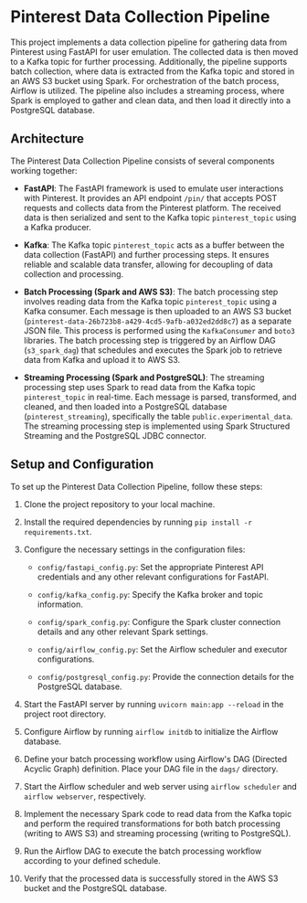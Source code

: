 # Pinterest Data Collection Pipeline

This project implements a data collection pipeline for gathering data from Pinterest using FastAPI for user emulation. The collected data is then moved to a Kafka topic for further processing. Additionally, the pipeline supports batch collection, where data is extracted from the Kafka topic and stored in an AWS S3 bucket using Spark. For orchestration of the batch process, Airflow is utilized. The pipeline also includes a streaming process, where Spark is employed to gather and clean data, and then load it directly into a PostgreSQL database.

## Architecture

The Pinterest Data Collection Pipeline consists of several components working together:

- **FastAPI**: The FastAPI framework is used to emulate user interactions with Pinterest. It provides an API endpoint `/pin/` that accepts POST requests and collects data from the Pinterest platform. The received data is then serialized and sent to the Kafka topic `pinterest_topic` using a Kafka producer.

- **Kafka**: The Kafka topic `pinterest_topic` acts as a buffer between the data collection (FastAPI) and further processing steps. It ensures reliable and scalable data transfer, allowing for decoupling of data collection and processing.

- **Batch Processing (Spark and AWS S3)**: The batch processing step involves reading data from the Kafka topic `pinterest_topic` using a Kafka consumer. Each message is then uploaded to an AWS S3 bucket (`pinterest-data-26b723b8-a429-4cd5-9afb-a032ed2dd8c7`) as a separate JSON file. This process is performed using the `KafkaConsumer` and `boto3` libraries. The batch processing step is triggered by an Airflow DAG (`s3_spark_dag`) that schedules and executes the Spark job to retrieve data from Kafka and upload it to AWS S3.

- **Streaming Processing (Spark and PostgreSQL)**: The streaming processing step uses Spark to read data from the Kafka topic `pinterest_topic` in real-time. Each message is parsed, transformed, and cleaned, and then loaded into a PostgreSQL database (`pinterest_streaming`), specifically the table `public.experimental_data`. The streaming processing step is implemented using Spark Structured Streaming and the PostgreSQL JDBC connector.

## Setup and Configuration

To set up the Pinterest Data Collection Pipeline, follow these steps:

1. Clone the project repository to your local machine.

2. Install the required dependencies by running `pip install -r requirements.txt`.

3. Configure the necessary settings in the configuration files:

   - `config/fastapi_config.py`: Set the appropriate Pinterest API credentials and any other relevant configurations for FastAPI.

   - `config/kafka_config.py`: Specify the Kafka broker and topic information.

   - `config/spark_config.py`: Configure the Spark cluster connection details and any other relevant Spark settings.

   - `config/airflow_config.py`: Set the Airflow scheduler and executor configurations.

   - `config/postgresql_config.py`: Provide the connection details for the PostgreSQL database.

4. Start the FastAPI server by running `uvicorn main:app --reload` in the project root directory.

5. Configure Airflow by running `airflow initdb` to initialize the Airflow database.

6. Define your batch processing workflow using Airflow's DAG (Directed Acyclic Graph) definition. Place your DAG file in the `dags/` directory.

7. Start the Airflow scheduler and web server using `airflow scheduler` and `airflow webserver`, respectively.

8. Implement the necessary Spark code to read data from the Kafka topic and perform the required transformations for both batch processing (writing to AWS S3) and streaming processing (writing to PostgreSQL).

9. Run the Airflow DAG to execute the batch processing workflow according to your defined schedule.

10. Verify that the processed data is successfully stored in the AWS S3 bucket and the PostgreSQL database.